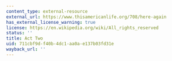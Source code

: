 ```yaml
---
content_type: external-resource
external_url: https://www.thisamericanlife.org/708/here-again
has_external_license_warning: true
license: https://en.wikipedia.org/wiki/All_rights_reserved
status: ''
title: Act Two
uid: 711cbf9d-f40b-4dc1-aa0a-e137b03fd31e
wayback_url: ''
---
```

